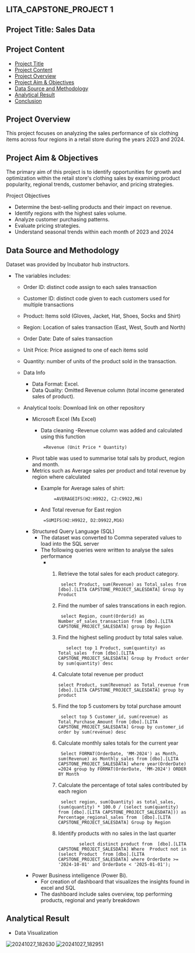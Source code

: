 ## LITA_CAPSTONE_PROJECT 1

## Project Title: Sales Data
## Project Content
- [Project Title](#project-title)
- [Project Content](#project_content)
- [Project Overview](#project_overview)
- [Project Aim & Objectives](#project_aim_and_objective)
- [Data Source and Methodology](#data_sources_and_methodology)
- [Analytical Result](#analytical_result)
- [Conclusion](#conclusion)

## Project Overview
This project focuses on analyzing the sales performance of six clothing items across four regions in a retail store during the years 2023 and 2024.

## Project Aim & Objectives
 The primary aim of this project is to identify opportunities for growth and optimization within the retail store's clothing sales by examining product popularity, regional trends, customer behavior, and pricing strategies.

Project Objectives
- Determine the best-selling products and their impact on revenue.
- Identify regions with the highest sales volume.
- Analyze customer purchasing patterns.
- Evaluate pricing strategies.
- Understand seasonal trends within each month of 2023 and 2024

## Data Source and Methodology
Dataset was provided by Incubator hub instructors. 
-  The variables includes:
     - Order ID: distinct code assign to each sales transaction
     - Customer ID: distinct code given to each customers used for multiple transactions
     - Product: Items sold (Gloves, Jacket, Hat, Shoes, Socks and Shirt)
     - Region: Location of sales transaction (East, West, South and North)
     - Order Date: Date of sales transaction
     - Unit Price: Price assigned to one of each items sold
     - Quantity: number of units of the product sold in the transaction.
     
   - Data Info
      - Data Format: Excel.
      - Data Quality: Omitted Revenue column (total income generated sales of product).
        
   - Analytical tools: Download link on other repository
       - Microsoft Excel (Ms Excel)
         - Data cleaning
          -Revenue column was added and calculated using this function
 
                =Revenue (Unit Price * Quantity)
       - Pivot table was used to summarise total sals by product, region and month.
        - Metrics such as Average sales per product and total revenue by region where calculated
          - Example for Average sales of shirt:
 
                     =AVERAGEIFS(H2:H9922, C2:C9922,M6)
 
          - And Total revenue for East region

                 =SUMIFS(H2:H9922, D2:D9922,M16)

      - Structured Query Language (SQL)
          - The dataset was converted to Comma seperated values to load into the SQL server
          - The following queries were written to analyse the sales performance
              - 1. Retrieve the total sales for each product category.

                        select Product, sum(Revenue) as Total_sales from [dbo].[LITA CAPSTONE_PROJECT_SALESDATA] Group by Product
                2. Find the number of sales transcations in each region.

                        select Region, count(Orderid) as Number_of_sales_transaction from [dbo].[LITA CAPSTONE_PROJECT_SALESDATA] group by Region
                3. Find the highest selling product by total sales value.
               
                          select top 1 Product, sum(quantity) as Total_sales  from [dbo].[LITA CAPSTONE_PROJECT_SALESDATA] Group by Product order by sum(quantity) desc
                4. Calculate total revenue per product
            
                       select Product, sum(Revenue) as Total_revenue from [dbo].[LITA CAPSTONE_PROJECT_SALESDATA] group by product
                5. Find the top 5 customers by total purchase amount

                        select top 5 Customer_id, sum(revenue) as Total_Purchase_Amount from [dbo].[LITA CAPSTONE_PROJECT_SALESDATA] Group by customer_id order by sum(revenue) desc
                6. Calculate monthly sales totals for the current year

                        Select FORMAT(OrderDate, 'MM-2024') as Month, sum(Revenue) as Monthly_sales from [dbo].[LITA CAPSTONE_PROJECT_SALESDATA] where year(OrderDate) =2024 group by FORMAT(OrderDate, 'MM-2024') ORDER BY Month
                7. Calculate the percentage of total sales contributed by each region

                        select region, sum(Quantity) as total_sales, (sum(quantity) * 100.0 / (select sum(quantity) from [dbo].[LITA CAPSTONE_PROJECT_SALESDATA])) as Percentage_regional_sales from  [dbo].[LITA CAPSTONE_PROJECT_SALESDATA] Group by Region 

                8. Identify products with no sales in the last quarter
 
                               select distinct product from  [dbo].[LITA CAPSTONE_PROJECT_SALESDATA] Where  Product not in (select Product  from [dbo].[LITA CAPSTONE_PROJECT_SALESDATA] where OrderDate >= '2024-10-01' and OrderDate < '2025-01-01');
      - Power Business intelligence (Power Bi).
           - For creation of dashboard that visualizes the insights found in excel and SQL
           - The dashboard include sales overview, top performing products, regional and yearly breakdown
## Analytical Result
   - Data Visualization
     

![20241027_182630](https://github.com/user-attachments/assets/fd3d9a17-cd72-4c74-930b-d89a6a2d00da)
![20241027_182951](https://github.com/user-attachments/assets/974b4843-51cf-4846-ae6c-e4765d8eb27e)
